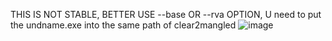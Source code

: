 THIS IS NOT STABLE, BETTER USE --base OR --rva OPTION,
U need to put the undname.exe into the same path of clear2mangled
![image](https://github.com/user-attachments/assets/2f4352e9-678b-4ad4-8a8f-952312b6d0c9)
